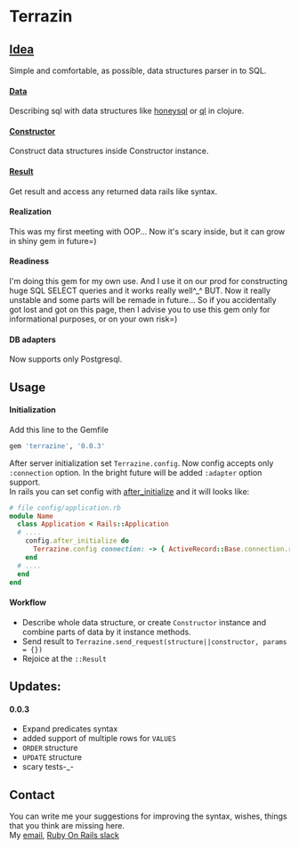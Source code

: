 # Terrazin

## [Idea](https://github.com/Aeonax/terrazine/wiki)
Simple and comfortable, as possible, data structures parser in to SQL.  

#### [Data](https://github.com/Aeonax/terrazine/wiki/Data-Structures)
Describing sql with data structures like [honeysql](https://github.com/jkk/honeysql) or [ql](https://github.com/niquola/ql) in clojure.  

#### [Constructor](https://github.com/Aeonax/terrazine/wiki/Constructor)
Construct data structures inside Constructor instance.

#### [Result](https://github.com/Aeonax/terrazine/wiki/Result)
Get result and access any returned data rails like syntax.

#### Realization
This was my first meeting with OOP... Now it's scary inside, but it can grow in shiny gem in future=)

#### Readiness
I'm doing this gem for my own use. And I use it on our prod for constructing huge SQL SELECT queries and it works really well^\_^ BUT. Now it really unstable and some parts will be remade in future... So if you accidentally got lost and got on this page, then I advise you to use this gem only for informational purposes, or on your own risk=)  

#### DB adapters
Now supports only Postgresql.

## Usage
#### Initialization
Add this line to the Gemfile  
```ruby
gem 'terrazine', '0.0.3'
```  
After server initialization set `Terrazine.config`. Now config accepts only `:connection` option. In the bright future will be added `:adapter` option support.  
In rails you can set config with [after_initialize](https://apidock.com/rails/Rails/Configuration/after_initialize) and it will looks like:  

```ruby
# file config/application.rb
module Name
  class Application < Rails::Application
  # ....
    config.after_initialize do
      Terrazine.config connection: -> { ActiveRecord::Base.connection.raw_connection }
    end
  # ....
  end
end
```  
#### Workflow
- Describe whole data structure, or create `Constructor` instance and combine parts of data by it instance methods. 
- Send result to `Terrazine.send_request(structure||constructor, params = {})` 
- Rejoice at the `::Result`

## Updates:
#### 0.0.3
- Expand predicates syntax
- added support of multiple rows for `VALUES`
- `ORDER` structure
- `UPDATE` structure
- scary tests-\_-

## Contact
You can write me your suggestions for improving the syntax, wishes, things that you think are missing here.  
My [email](mailto:aeonax.liar@gmail.com), [Ruby On Rails slack](https://rubyonrails-link.slack.com/messages/D8W1WSRAP)
